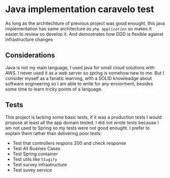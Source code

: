# Java implementation caravelo test

As long as the architechture of previous project was good enought, this java implementation has same architecture as `php application` so makes it easier to review so develop it. And demostrates how DDD is flexible against infrastructure changes


## Considerations

Java is not my main language, I  used java for small cloud solutions with AWS. I never used it as a web server so spring is somehow new to me. But I consider myself as a fanatic learning, with a SOLID knowleadge about software engineering so I am able to write for any enviorment, besides some time  to learn tricky points of a language.


## Tests 

This project is lacking some basic tests, if it was a production tests I would propose at least all the app domain tested. I did not wrote tests because I am not used to Spring so my tests were not good enought. I prefer to explain them rather than delivering poor tests:


- Test that controllers respons 200 and check response
- Test All Busines Cases
- Test Spring container
- Test utils like `Slugify`
- Test survey infrastructure
- Test suvey service
